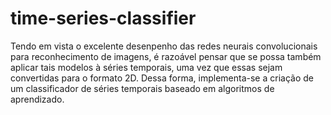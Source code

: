 # time-series-classifier
Tendo em vista o excelente desenpenho das redes neurais convolucionais para reconhecimento de imagens, é razoável pensar que se possa também aplicar tais modelos à séries temporais, uma vez que essas sejam convertidas 
para o formato 2D. 
Dessa forma, implementa-se a criação de um classificador de séries temporais baseado em algoritmos de aprendizado.



